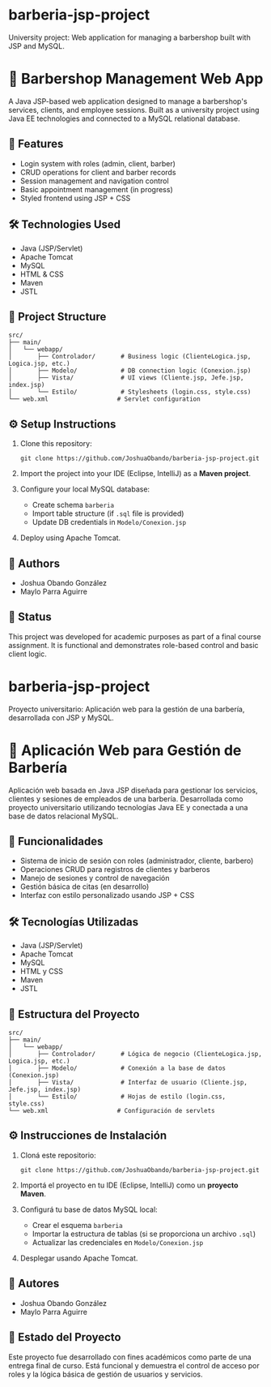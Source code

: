 # barberia-jsp-project
University project: Web application for managing a barbershop built with JSP and MySQL.

# 💈 Barbershop Management Web App

A Java JSP-based web application designed to manage a barbershop's services, clients, and employee sessions. Built as a university project using Java EE technologies and connected to a MySQL relational database.

## 📌 Features

- Login system with roles (admin, client, barber)
- CRUD operations for client and barber records
- Session management and navigation control
- Basic appointment management (in progress)
- Styled frontend using JSP + CSS

## 🛠️ Technologies Used

- Java (JSP/Servlet)
- Apache Tomcat
- MySQL
- HTML & CSS
- Maven
- JSTL

## 📁 Project Structure

```
src/
├── main/
│   └── webapp/
│       ├── Controlador/       # Business logic (ClienteLogica.jsp, Logica.jsp, etc.)
│       ├── Modelo/            # DB connection logic (Conexion.jsp)
│       ├── Vista/             # UI views (Cliente.jsp, Jefe.jsp, index.jsp)
│       └── Estilo/            # Stylesheets (login.css, style.css)
└── web.xml                   # Servlet configuration
```

## ⚙️ Setup Instructions

1. Clone this repository:
   ```
   git clone https://github.com/JoshuaObando/barberia-jsp-project.git
   ```

2. Import the project into your IDE (Eclipse, IntelliJ) as a **Maven project**.

3. Configure your local MySQL database:
   - Create schema `barberia`
   - Import table structure (if `.sql` file is provided)
   - Update DB credentials in `Modelo/Conexion.jsp`

4. Deploy using Apache Tomcat.

## 🧠 Authors

- Joshua Obando González
- Maylo Parra Aguirre

## 📌 Status

This project was developed for academic purposes as part of a final course assignment. It is functional and demonstrates role-based control and basic client logic.


# barberia-jsp-project
Proyecto universitario: Aplicación web para la gestión de una barbería, desarrollada con JSP y MySQL.

# 💈 Aplicación Web para Gestión de Barbería

Aplicación web basada en Java JSP diseñada para gestionar los servicios, clientes y sesiones de empleados de una barbería. Desarrollada como proyecto universitario utilizando tecnologías Java EE y conectada a una base de datos relacional MySQL.

## 📌 Funcionalidades

- Sistema de inicio de sesión con roles (administrador, cliente, barbero)
- Operaciones CRUD para registros de clientes y barberos
- Manejo de sesiones y control de navegación
- Gestión básica de citas (en desarrollo)
- Interfaz con estilo personalizado usando JSP + CSS

## 🛠️ Tecnologías Utilizadas

- Java (JSP/Servlet)
- Apache Tomcat
- MySQL
- HTML y CSS
- Maven
- JSTL

## 📁 Estructura del Proyecto

```
src/
├── main/
│   └── webapp/
│       ├── Controlador/       # Lógica de negocio (ClienteLogica.jsp, Logica.jsp, etc.)
│       ├── Modelo/            # Conexión a la base de datos (Conexion.jsp)
│       ├── Vista/             # Interfaz de usuario (Cliente.jsp, Jefe.jsp, index.jsp)
│       └── Estilo/            # Hojas de estilo (login.css, style.css)
└── web.xml                   # Configuración de servlets
```

## ⚙️ Instrucciones de Instalación

1. Cloná este repositorio:
   ```
   git clone https://github.com/JoshuaObando/barberia-jsp-project.git
   ```

2. Importá el proyecto en tu IDE (Eclipse, IntelliJ) como un **proyecto Maven**.

3. Configurá tu base de datos MySQL local:
   - Crear el esquema `barberia`
   - Importar la estructura de tablas (si se proporciona un archivo `.sql`)
   - Actualizar las credenciales en `Modelo/Conexion.jsp`

4. Desplegar usando Apache Tomcat.

## 🧠 Autores

- Joshua Obando González  
- Maylo Parra Aguirre

## 📌 Estado del Proyecto

Este proyecto fue desarrollado con fines académicos como parte de una entrega final de curso. Está funcional y demuestra el control de acceso por roles y la lógica básica de gestión de usuarios y servicios.
